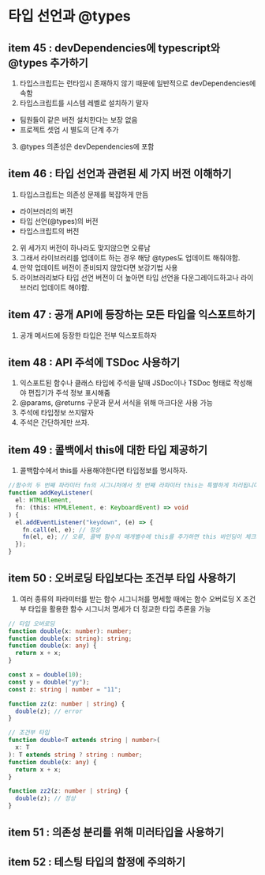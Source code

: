 # 타입 선언과 @types

## item 45 : devDependencies에 typescript와 @types 추가하기

1. 타입스크립트는 런타임시 존재하지 않기 때문에 일반적으로 devDependencies에 속함
2. 타입스크립트를 시스템 레벨로 설치하기 말자

- 팀원들이 같은 버전 설치한다는 보장 없음
- 프로젝트 셋업 시 별도의 단계 추가

3. @types 의존성은 devDependencies에 포함

## item 46 : 타입 선언과 관련된 세 가지 버전 이해하기

1. 타입스크립트는 의존성 문제를 복잡하게 만듬

- 라이브러리의 버전
- 타입 선언(@types)의 버전
- 타입스크립트의 버전

2. 위 세가지 버전이 하나라도 맞지않으면 오류남
3. 그래서 라이브러리를 업데이트 하는 경우 해당 @types도 업데이트 해줘야함.
4. 만약 업데이트 버전이 준비되지 않았다면 보강기법 사용
5. 라이브러리보다 타입 선언 버전이 더 높아면 타입 선언을 다운그레이드하고나 라이브러리 업데이트 해야함.

## item 47 : 공개 API에 등장하는 모든 타입을 익스포트하기

1. 공개 메서드에 등장한 타입은 전부 익스포트하자

## item 48 : API 주석에 TSDoc 사용하기

1. 익스포트된 함수나 클래스 타입에 주석을 달때 JSDoc이나 TSDoc 형태로 작성해야 편집기가 주석 정보 표시해줌
2. @params, @returns 구문과 문서 서식을 위해 마크다운 사용 가능
3. 주석에 타입정보 쓰지말자
4. 주석은 간단하게만 쓰자.

## item 49 : 콜백에서 this에 대한 타입 제공하기

1. 콜백함수에서 this를 사용해야한다면 타입정보를 명시하자.

```ts
//함수의 두 번째 파라미터 fn의 시그니처에서 첫 번째 라파미터 this는 특별하게 처리됩니다.
function addKeyListener(
  el: HTMLElement,
  fn: (this: HTMLElement, e: KeyboardEvent) => void
) {
  el.addEventListener("keydown", (e) => {
    fn.call(el, e); // 정상
    fn(el, e); // 오류, 콜백 함수의 매개별수에 this를 추가하면 this 바인딩이 체크되기 때문에 실수를 방지 할 수 있음.
  });
}
```

## item 50 : 오버로딩 타입보다는 조건부 타입 사용하기

1. 여러 종류의 파라미터를 받는 함수 시그니처를 명세할 때에는 함수 오버로딩 X 조건부 타입을 활용한 함수 시그니처 명세가 더 정교한 타입 추론을 가능

```ts
// 타입 오버로딩
function double(x: number): number;
function double(x: string): string;
function double(x: any) {
  return x + x;
}

const x = double(10);
const y = double("yy");
const z: string | number = "11";

function zz(z: number | string) {
  double(z); // error
}

// 조건부 타입
function double<T extends string | number>(
  x: T
): T extends string ? string : number;
function double(x: any) {
  return x + x;
}

function zz2(z: number | string) {
  double(z); // 정상
}
```

## item 51 : 의존성 분리를 위해 미러타입을 사용하기

## item 52 : 테스팅 타입의 함정에 주의하기
